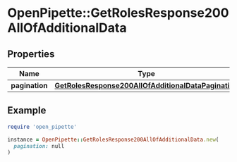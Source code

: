 # OpenPipette::GetRolesResponse200AllOfAdditionalData

## Properties

| Name | Type | Description | Notes |
| ---- | ---- | ----------- | ----- |
| **pagination** | [**GetRolesResponse200AllOfAdditionalDataPagination**](GetRolesResponse200AllOfAdditionalDataPagination.md) |  | [optional] |

## Example

```ruby
require 'open_pipette'

instance = OpenPipette::GetRolesResponse200AllOfAdditionalData.new(
  pagination: null
)
```

